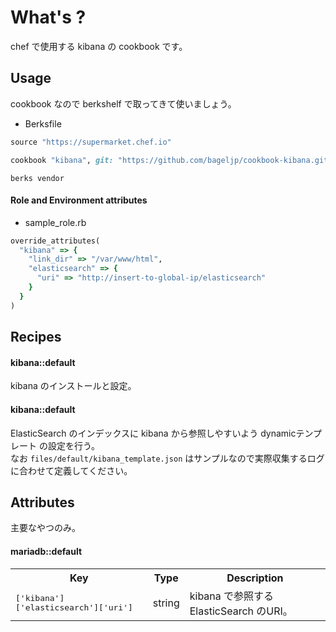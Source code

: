 What's ?
===============
chef で使用する kibana の cookbook です。

Usage
-----
cookbook なので berkshelf で取ってきて使いましょう。

* Berksfile
```ruby
source "https://supermarket.chef.io"

cookbook "kibana", git: "https://github.com/bageljp/cookbook-kibana.git"
```

```
berks vendor
```

#### Role and Environment attributes

* sample_role.rb
```ruby
override_attributes(
  "kibana" => {
    "link_dir" => "/var/www/html",
    "elasticsearch" => {
      "uri" => "http://insert-to-global-ip/elasticsearch"
    }
  }
)
```

Recipes
----------

#### kibana::default
kibana のインストールと設定。

#### kibana::default
ElasticSearch のインデックスに kibana から参照しやすいよう dynamicテンプレート の設定を行う。  
なお ``files/default/kibana_template.json`` はサンプルなので実際収集するログに合わせて定義してください。

Attributes
----------

主要なやつのみ。

#### mariadb::default
<table>
  <tr>
    <th>Key</th>
    <th>Type</th>
    <th>Description</th>
  </tr>
  <tr>
    <td><tt>['kibana']['elasticsearch']['uri']</tt></td>
    <td>string</td>
    <td>kibana で参照する ElasticSearch のURI。</td>
  </tr>
</table>

